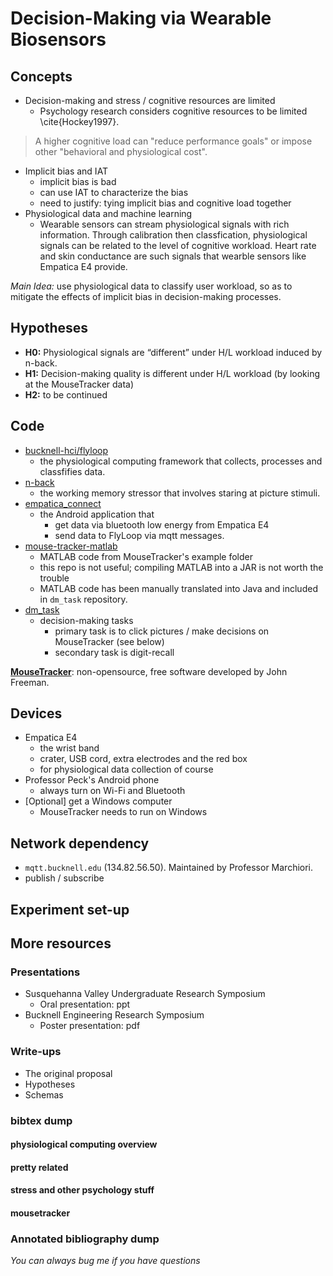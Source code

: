 # Decision-Making via Wearable Biosensors

## Concepts


- Decision-making and stress / cognitive resources are limited
  - Psychology research considers cognitive resources to be limited \cite{Hockey1997}. 
  
> A higher cognitive load can "reduce performance goals" or impose other "behavioral and physiological cost".

- Implicit bias and IAT 
  - implicit bias is bad
  - can use IAT to characterize the bias
  - need to justify: tying implicit bias and cognitive load together
- Physiological data and machine learning
  - Wearable sensors can stream physiological signals with rich information. Through calibration then classfication, physiological signals can be related to the level of cognitive workload. Heart rate and skin conductance are such signals that wearble sensors like Empatica E4 provide. 


_Main Idea:_ use physiological data to classify user workload, so as to mitigate the effects of implicit bias in decision-making processes.

## Hypotheses 

- __H0:__ Physiological signals are “different” under H/L workload induced by n-back.
- __H1:__ Decision-making quality is different under H/L workload (by looking at the MouseTracker data)
- __H2:__ to be continued



## Code

- [bucknell-hci/flyloop](https://gitlab.bucknell.edu/bucknell-hci/flyloop)
  - the physiological computing framework that collects, processes and classfifies data.
- [n-back](https://gitlab.bucknell.edu/xp002/n-back)
  - the working memory stressor that involves staring at picture stimuli.
- [empatica_connect](https://gitlab.bucknell.edu/xp002/empatica_connect)  
  - the Android application that
    - get data via bluetooth low energy from Empatica E4
    - send data to FlyLoop via mqtt messages.
- [mouse-tracker-matlab](https://gitlab.bucknell.edu/xp002/mouse-tracker-matlab)
  - MATLAB code from MouseTracker's example folder
  - this repo is not useful; compiling MATLAB into a JAR is not worth the trouble
  - MATLAB code has been manually translated into Java and included in `dm_task` repository.
- [dm_task](https://gitlab.bucknell.edu/xp002/mouse-tracker-matlab)
  - decision-making tasks
    - primary task is to click pictures / make decisions on MouseTracker (see below)
    - secondary task is digit-recall 
  
[__MouseTracker__](http://mousetracker.jbfreeman.net): non-opensource, free software developed by John Freeman.  

## Devices 

- Empatica E4
  - the wrist band
  - crater, USB cord, extra electrodes and the red box
  - for physiological data collection of course
- Professor Peck's Android phone
  - always turn on Wi-Fi and Bluetooth
- [Optional] get a Windows computer
  - MouseTracker needs to run on Windows



## Network dependency

- `mqtt.bucknell.edu` (134.82.56.50). Maintained by Professor Marchiori. 
- publish / subscribe 


## Experiment set-up

## More resources

### Presentations

- Susquehanna Valley Undergraduate Research Symposium
  - Oral presentation: ppt 
- Bucknell Engineering Research Symposium
  - Poster presentation: pdf


### Write-ups

- The original proposal
- Hypotheses
- Schemas 

### bibtex dump

#### physiological computing overview

#### pretty related

#### stress and other psychology stuff

#### mousetracker

### Annotated bibliography dump


_You can always bug me if you have questions_
